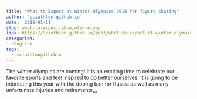 ```yaml
---
title: "What to Expect at Winter Olympics 2018 for figure skating"
author: 'sciathlon.github.io'
date: '2018-01-11'
slug: what-to-expect-at-winter-olymp
link: https://Sciathlon.github.io/post/what-to-expect-at-winter-olympics-2018/
categories:
- bloglink
tags:
  - sciathlongithubio
---
```


The winter olympics are coming! It is an exciting time to celebrate our favorite sports and feel inspired to do better ourselves. It is going to be interesting this year with the doping ban for Russia as well as many unfortunate injuries and retirements[... <i class="fas fa-external-link-alt"></i>](https://Sciathlon.github.io/post/what-to-expect-at-winter-olympics-2018/)


